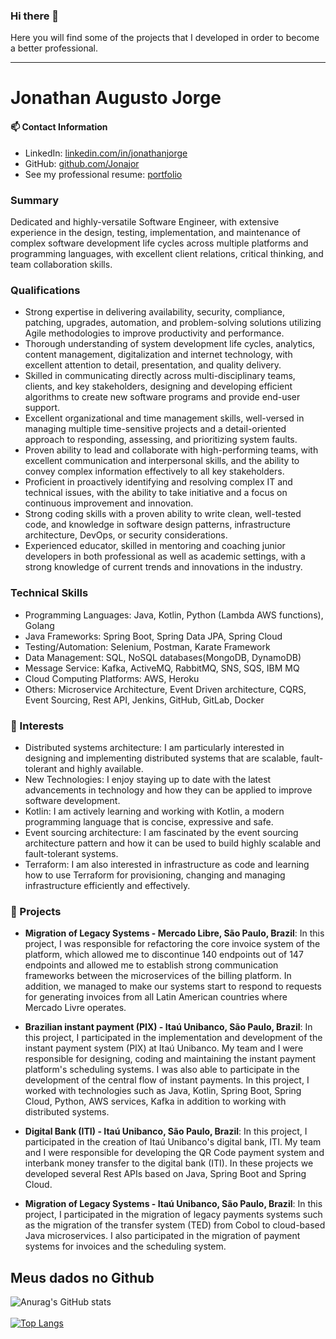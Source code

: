 ### Hi there 👋
Here you will find some of the projects that I developed in order to become a better professional.
<hr></hr>

# Jonathan Augusto Jorge

#### 📫 Contact Information
- LinkedIn: [linkedin.com/in/jonathanjorge](https://linkedin.com/in/jonathanjorge)
- GitHub: [github.com/Jonajor](https://github.com/Jonajor)
- See my professional resume: [portfolio](https://sites.google.com/view/jonathan-jorge)


### Summary
Dedicated and highly-versatile Software Engineer, with extensive experience in the design, testing, implementation, and maintenance of complex software development life cycles across multiple platforms and programming languages, with excellent client relations, critical thinking, and team collaboration skills.

### Qualifications
- Strong expertise in delivering availability, security, compliance, patching, upgrades, automation, and problem-solving solutions utilizing Agile methodologies to improve productivity and performance. 
- Thorough understanding of system development life cycles, analytics, content management, digitalization and internet technology, with excellent attention to detail, presentation, and quality delivery. 
- Skilled in communicating directly across multi-disciplinary teams, clients, and key stakeholders, designing and developing efficient algorithms to create new software programs and provide end-user support. 
- Excellent organizational and time management skills, well-versed in managing multiple time-sensitive projects and a detail-oriented approach to responding, assessing, and prioritizing system faults. 
- Proven ability to lead and collaborate with high-performing teams, with excellent communication and interpersonal skills, and the ability to convey complex information effectively to all key stakeholders.
- Proficient in proactively identifying and resolving complex IT and technical issues, with the ability to take initiative and a focus on continuous improvement and innovation.
- Strong coding skills with a proven ability to write clean, well-tested code, and knowledge in software design patterns, infrastructure architecture, DevOps, or security considerations.
- Experienced educator, skilled in mentoring and coaching junior developers in both professional as well as academic settings, with a strong knowledge of current trends and innovations in the industry.

### Technical Skills
- Programming Languages: Java, Kotlin, Python (Lambda AWS functions), Golang
- Java Frameworks: Spring Boot, Spring Data JPA, Spring Cloud
- Testing/Automation: Selenium, Postman, Karate Framework
- Data Management: SQL, NoSQL databases(MongoDB, DynamoDB)
- Message Service: Kafka, ActiveMQ, RabbitMQ, SNS, SQS, IBM MQ
- Cloud Computing Platforms: AWS, Heroku
- Others: Microservice Architecture, Event Driven architecture, CQRS, Event Sourcing, Rest API, Jenkins, GitHub, GitLab, Docker

### 🌱 Interests
- Distributed systems architecture: I am particularly interested in designing and implementing distributed systems that are scalable, fault-tolerant and highly available.
- New Technologies: I enjoy staying up to date with the latest advancements in technology and how they can be applied to improve software development.
- Kotlin: I am actively learning and working with Kotlin, a modern programming language that is concise, expressive and safe.
- Event sourcing architecture: I am fascinated by the event sourcing architecture pattern and how it can be used to build highly scalable and fault-tolerant systems.
- Terraform: I am also interested in infrastructure as code and learning how to use Terraform for provisioning, changing and managing infrastructure efficiently and effectively.

### 🔭 Projects
- **Migration of Legacy Systems - Mercado Libre, São Paulo, Brazil**: In this project, I was responsible for refactoring the core invoice system of the platform, which allowed me to discontinue 140 endpoints out of 147 endpoints and allowed me to establish strong communication frameworks between the microservices of the billing platform. In addition, we managed to make our systems start to respond to requests for generating invoices from all Latin American countries where Mercado Livre operates.

- **Brazilian instant payment (PIX) - Itaú Unibanco, São Paulo, Brazil**: In this project, I participated in the implementation and development of the instant payment system (PIX) at Itaú Unibanco. My team and I were responsible for designing, coding and maintaining the instant payment platform's scheduling systems. I was also able to participate in the development of the central flow of instant payments. In this project, I worked with technologies such as Java, Kotlin, Spring Boot, Spring Cloud, Python, AWS services, Kafka in addition to working with distributed systems.

- **Digital Bank (ITI) - Itaú Unibanco, São Paulo, Brazil**: In this project, I participated in the creation of Itaú Unibanco's digital bank, ITI. My team and I were responsible for developing the QR Code payment system and interbank money transfer to the digital bank (ITI). In these projects we developed several Rest APIs based on Java, Spring Boot and Spring Cloud.

- **Migration of Legacy Systems - Itaú Unibanco, São Paulo, Brazil**: In this project, I participated in the migration of legacy payments systems such as the migration of the transfer system (TED) from Cobol to cloud-based Java microservices. I also participated in the migration of payment systems for invoices and the scheduling system.


## Meus dados no Github
![Anurag's GitHub stats](https://github-readme-stats.vercel.app/api?username=Jonajor&show_icons=true)
<br><br>
[![Top Langs](https://github-readme-stats.vercel.app/api/top-langs/?username=Jonajor&layout=compact)](https://github.com/Jonajor)

<!--
**Jonajor/Jonajor** is a ✨ _special_ ✨ repository because its `README.md` (this file) appears on your GitHub profile.

Here are some ideas to get you started:

- 🔭 I am currently working with ...
### 🌱 I’m currently learning ...
Kotlin, Python and GraphQL. And I'm specializing in distributed systems architecture
- 👯 I’m looking to collaborate on ...
- 🤔 I’m looking for help with ...
- 💬 Ask me about ...
### 📫 How to reach me: ...
 <a href="#">
    <img src="https://raw.githubusercontent.com/MikeCodesDotNET/ColoredBadges/4a38660afb7be89a6032218589b4454a1285c7f8/svg/social/linkedin.svg" alt="example badge" style="vertical-align:top margin:6px 4px">
  </a>  
- 😄 Pronouns: ...
- ⚡ Fun fact: ...
-->
